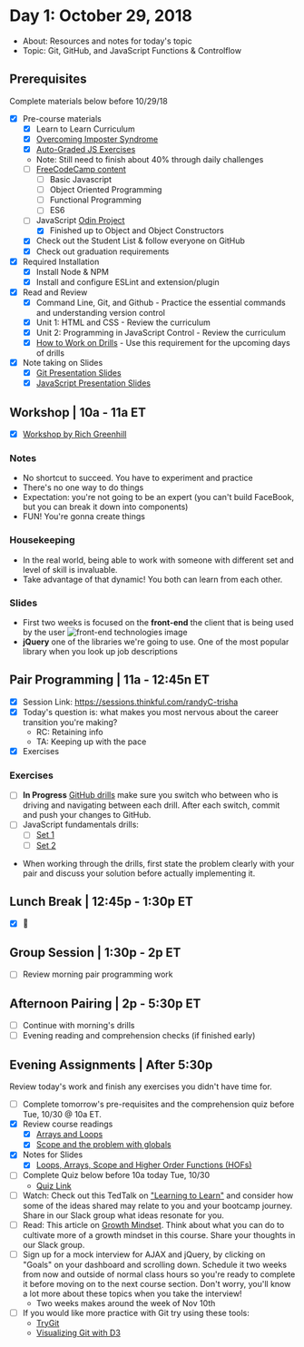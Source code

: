 # Day 1: October 29, 2018
* About: Resources and notes for today's topic
* Topic: Git, GitHub, and JavaScript Functions & Controlflow

## Prerequisites 
Complete materials below before 10/29/18
- [x] Pre-course materials
  - [x] Learn to Learn Curriculum
  - [x] [Overcoming Imposter Syndrome](https://medium.com/counter-intuition/overcoming-impostor-syndrome-bdae04e46ec5)
  - [x] [Auto-Graded JS Exercises](https://repl.it/community/classrooms/20690)
   * Note: Still need to finish about 40% through daily challenges
  - [ ] [FreeCodeCamp content](https://learn.freecodecamp.org/)
    - [ ] Basic Javascript
    - [ ] Object Oriented Programming
    - [ ] Functional Programming
    - [ ] ES6
  - [ ] JavaScript [Odin Project](https://www.theodinproject.com/courses/javascript)
    - [x] Finished up to Object and Object Constructors
  - [x] Check out the Student List & follow everyone on GitHub
  - [x] Check out graduation requirements
  
- [x] Required Installation
  - [x] Install Node & NPM
  - [x] Install and configure ESLint and extension/plugin
- [x] Read and Review
  - [x] Command Line, Git, and Github - Practice the essential commands and understanding version control
  - [x] Unit 1: HTML and CSS - Review the curriculum
  - [x] Unit 2: Programming in JavaScript Control - Review the curriculum
  - [x] [How to Work on Drills](https://gist.github.com/rich-at-thinkful/a36c50bc86afc31fed4113c8f1ece110) - Use this requirement for the upcoming days of drills
- [x] Note taking on Slides
  - [x] [Git Presentation Slides](https://thinkful.slides.com/thinkful/git-github-basics#/)
  - [x] [JavaScript Presentation Slides](https://thinkful.slides.com/thinkful/js-functions-conditionals#/)

## Workshop | 10a - 11a ET
- [x] [Workshop by Rich Greenhill](https://sessions.thinkful.com/ei26workshop)

### Notes
* No shortcut to succeed. You have to experiment and practice
* There's no one way to do things
* Expectation: you're not going to be an expert (you can't build FaceBook, but you can break it down into components)
* FUN! You're gonna create things 

### Housekeeping
* In the real world, being able to work with someone with different set and level of skill is invaluable.
* Take advantage of that dynamic! You both can learn from each other. 

### Slides 
* First two weeks is focused on the **front-end** the client that is being used by the user
![front-end technologies]() image
* **jQuery** one of the libraries we're going to use. One of the most popular library when you look up job descriptions


## Pair Programming | 11a - 12:45n ET
- [x] Session Link: https://sessions.thinkful.com/randyC-trisha
- [x] Today's question is: what makes you most nervous about the career transition you're making?
  * RC: Retaining info
  * TA: Keeping up with the pace
- [x] Exercises

### Exercises
- [ ] **In Progress** [GitHub drills](https://github.com/rich-at-thinkful/ft-curric-gists/blob/master/fundamentals/git-github-drills.md) make sure you switch who between who is driving and navigating between each drill. After each switch, commit and push your changes to GitHub.
- [ ] JavaScript fundamentals drills:
  - [ ] [Set 1](https://github.com/rich-at-thinkful/ft-curric-gists/blob/master/fundamentals/function-drills-1.md)
  - [ ] [Set 2](https://github.com/rich-at-thinkful/ft-curric-gists/blob/master/fundamentals/function-drills-2.md)
* When working through the drills, first state the problem clearly with your pair and discuss your solution before actually implementing it.

## Lunch Break | 12:45p - 1:30p ET
- [x] :ramen:

## Group Session | 1:30p - 2p ET
- [ ] Review morning pair programming work

## Afternoon Pairing | 2p - 5:30p ET
- [ ] Continue with morning's drills
- [ ] Evening reading and comprehension checks (if finished early)

## Evening Assignments | After 5:30p
Review today's work and finish any exercises you didn't have time for.

- [ ] Complete tomorrow's pre-requisites and the comprehension quiz before Tue, 10/30 @ 10a ET.
- [x] Review course readings
  - [x] [Arrays and Loops](https://courses.thinkful.com/web-dev-001v1/lesson/2.4)
  - [x] [Scope and the problem with globals](https://courses.thinkful.com/web-dev-001v1/lesson/2.5)
- [x] Notes for Slides
  - [x] [Loops, Arrays, Scope and Higher Order Functions (HOFs)](https://thinkful.slides.com/thinkful/loops-arrays-scope/#/)
- [ ] Complete Quiz below before 10a today Tue, 10/30
    * [Quiz Link](https://docs.google.com/forms/d/e/1FAIpQLScleFOAUjZ-HxvTn_6e0VkmIYIE20WH4CSLL2A_ciRs3u13Yg/viewform)
- [ ] Watch: Check out this TedTalk on ["Learning to Learn"](https://www.youtube.com/watch?v=O96fE1E-rf8) and consider how some of the ideas shared may relate to you and your bootcamp journey. Share in our Slack group what ideas resonate for you.
- [ ] Read: This article on [Growth Mindset](https://onedublin.org/2012/06/19/stanford-universitys-carol-dweck-on-the-growth-mindset-and-education/ ). Think about what you can do to cultivate more of a growth mindset in this course. Share your thoughts in our Slack group.
- [ ] Sign up for a mock interview for AJAX and jQuery, by clicking on "Goals" on your dashboard and scrolling down. Schedule it two weeks from now and outside of normal class hours so you're ready to complete it before moving on to the next course section. Don't worry, you'll know a lot more about these topics when you take the interview!
   * Two weeks makes around the week of Nov 10th
- [ ] If you would like more practice with Git try using these tools: 
   * [TryGit](https://try.github.io/levels/1/challenges/1)
   * [Visualizing Git with D3](https://onlywei.github.io/explain-git-with-d3/)

